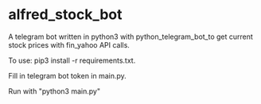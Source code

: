 # alfred_stock_bot

A telegram bot written in python3 with python_telegram_bot_to get current stock prices with fin_yahoo API calls.

To use:
pip3 install -r requirements.txt. 

Fill in telegram bot token in main.py.  

Run with "python3 main.py"

